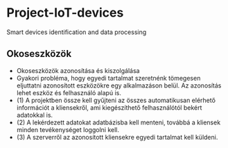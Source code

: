 # Project-IoT-devices
Smart devices identification and data processing

## Okoseszközök
 * Okoseszközök azonosítása és kiszolgálása
 * Gyakori probléma, hogy egyedi tartalmat szeretnénk tömegesen eljuttatni azonosított eszközökre egy alkalmazáson belül. Az azonosítás lehet eszköz és felhasználó alapú is. 
 * (1) A projektben össze kell gyűjteni az összes automatikusan elérhető információt a kliensekről,  ami kiegészíthető felhasználótól bekért adatokkal is.
 * (2) A lekérdezett adatokat adatbázisba kell menteni, továbbá a kliensek minden tevékenységet loggolni kell.
 * (3) A szerverről az azonosított kliensekre egyedi tartalmat kell küldeni.
